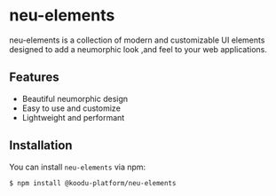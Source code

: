 # neu-elements
neu-elements is a collection of modern and customizable UI elements designed to add a neumorphic look ,and feel to your web applications.

## Features

- Beautiful neumorphic design
- Easy to use and customize
- Lightweight and performant

## Installation

You can install `neu-elements` via npm:
    
```bash
$ npm install @koodu-platform/neu-elements
```

